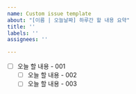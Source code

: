 ```yaml
---
name: Custom issue template
about: "[이름 | 오늘날짜] 하루간 할 내용 요약"
title: ''
labels: ''
assignees: ''

---
```


- [ ] 오늘 할 내용 - 001
  - [ ] 오늘 할 내용 - 002
  - [ ] 오늘 할 내용 - 003
